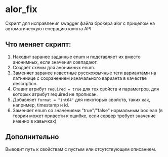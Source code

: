 # alor_fix
Скрипт для исправления swagger файла брокера alor с прицелом на автоматическую генерацию клинта API


## Что меняет скрипт:
1. Находит заранее заданные enum и подставляет их вместо анонимных, если значения совпадают.
2. Создаёт схемы для анонимных enum.
3. Заменяет заранее известные русскоязычные теги вариантами на латиннице с сохранением изначального варианта в качестве description.
4. Ставит атрибут `required = true` для тех свойств и параметров, для которых атрибут required не прописан.
5. Добавляет `format = "int64"` для некоторых свойств, таких как, например, timestamp и id.
6. Заменяет enum со значениями "true"/"false" нормальным boolean (в теории может привести к ошибке, если сервер требует значение именно в кавычках)

## Дополнительно
  Выводит путь к свойствам с пустым или отсутствующим описанием.
